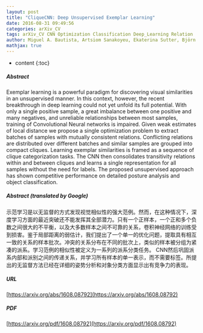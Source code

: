 ```yaml
---
layout: post
title: "CliqueCNN: Deep Unsupervised Exemplar Learning"
date: 2016-08-31 09:49:56
categories: arXiv_CV
tags: arXiv_CV CNN Optimization Classification Deep_Learning Relation
author: Miguel A. Bautista, Artsiom Sanakoyeu, Ekaterina Sutter, Björn Ommer
mathjax: true
---
```


* content
{:toc}

##### Abstract
Exemplar learning is a powerful paradigm for discovering visual similarities in an unsupervised manner. In this context, however, the recent breakthrough in deep learning could not yet unfold its full potential. With only a single positive sample, a great imbalance between one positive and many negatives, and unreliable relationships between most samples, training of Convolutional Neural networks is impaired. Given weak estimates of local distance we propose a single optimization problem to extract batches of samples with mutually consistent relations. Conflicting relations are distributed over different batches and similar samples are grouped into compact cliques. Learning exemplar similarities is framed as a sequence of clique categorization tasks. The CNN then consolidates transitivity relations within and between cliques and learns a single representation for all samples without the need for labels. The proposed unsupervised approach has shown competitive performance on detailed posture analysis and object classification.

##### Abstract (translated by Google)
示范学习是以无监督的方式发现视觉相似性的强大范例。然而，在这种情况下，深度学习方面的最近突破还不能发挥其全部潜力。只有一个正样本，一个正和多个负数之间很大的不平衡，以及大多数样本之间不可靠的关系，卷积神经网络的训练受到损害。鉴于局部距离的弱估计，我们提出了一个单一的优化问题，提取具有相互一致的关系的样本批次。冲突的关系分布在不同的批次上，类似的样本被分组为紧凑的派系。学习范例的相似性被定义为一系列的派系分类任务。 CNN然后巩固派系内部和派别之间的传递关系，并学习所有样本的单一表示，而不需要标签。所提出的无监督方法已经在详细的姿势分析和对象分类方面显示出有竞争力的表现。

##### URL
[https://arxiv.org/abs/1608.08792](https://arxiv.org/abs/1608.08792)

##### PDF
[https://arxiv.org/pdf/1608.08792](https://arxiv.org/pdf/1608.08792)


